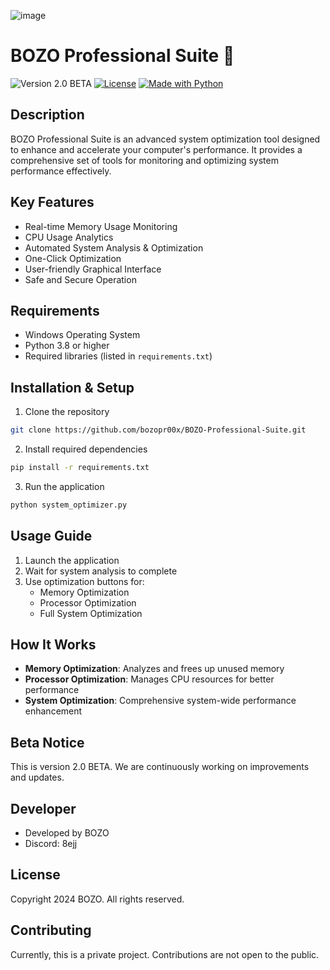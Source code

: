 ![image](https://github.com/user-attachments/assets/9def557a-573a-45a6-b8cd-6dc00cf35745)

# BOZO Professional Suite 🚀

![Version 2.0 BETA](https://img.shields.io/badge/version-2.0%20BETA-blue)
[![License](https://img.shields.io/badge/License-Proprietary-red.svg)](LICENSE)
[![Made with Python](https://img.shields.io/badge/Made%20with-Python-1f425f.svg)](https://www.python.org/)

## Description
BOZO Professional Suite is an advanced system optimization tool designed to enhance and accelerate your computer's performance. It provides a comprehensive set of tools for monitoring and optimizing system performance effectively.

## Key Features
- Real-time Memory Usage Monitoring
- CPU Usage Analytics
- Automated System Analysis & Optimization
- One-Click Optimization
- User-friendly Graphical Interface
- Safe and Secure Operation

## Requirements
- Windows Operating System
- Python 3.8 or higher
- Required libraries (listed in `requirements.txt`)

## Installation & Setup
1. Clone the repository
```bash
git clone https://github.com/bozopr00x/BOZO-Professional-Suite.git
```

2. Install required dependencies
```bash
pip install -r requirements.txt
```

3. Run the application
```bash
python system_optimizer.py
```

## Usage Guide
1. Launch the application
2. Wait for system analysis to complete
3. Use optimization buttons for:
   - Memory Optimization
   - Processor Optimization
   - Full System Optimization

## How It Works
- **Memory Optimization**: Analyzes and frees up unused memory
- **Processor Optimization**: Manages CPU resources for better performance
- **System Optimization**: Comprehensive system-wide performance enhancement

## Beta Notice
This is version 2.0 BETA. We are continuously working on improvements and updates.

## Developer
- Developed by BOZO
- Discord: 8ejj

## License
Copyright 2024 BOZO. All rights reserved.

## Contributing
Currently, this is a private project. Contributions are not open to the public.

